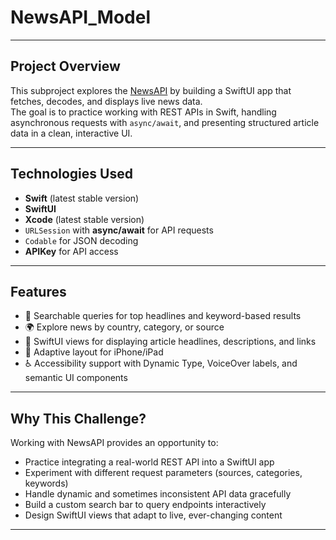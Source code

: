 # NewsAPI_Model

---

## Project Overview
This subproject explores the [NewsAPI](https://newsapi.org/docs) by building a SwiftUI app that fetches, decodes, and displays live news data.  
The goal is to practice working with REST APIs in Swift, handling asynchronous requests with `async/await`, and presenting structured article data in a clean, interactive UI.

---

## Technologies Used
- **Swift** (latest stable version)  
- **SwiftUI**  
- **Xcode** (latest stable version)  
- `URLSession` with **async/await** for API requests  
- `Codable` for JSON decoding  
- **APIKey** for API access  

---

## Features
- 🔎 Searchable queries for top headlines and keyword-based results  
- 🌍 Explore news by country, category, or source  
- 📰 SwiftUI views for displaying article headlines, descriptions, and links  
- 📱 Adaptive layout for iPhone/iPad  
- ♿ Accessibility support with Dynamic Type, VoiceOver labels, and semantic UI components   

---

## Why This Challenge?
Working with NewsAPI provides an opportunity to:
- Practice integrating a real-world REST API into a SwiftUI app  
- Experiment with different request parameters (sources, categories, keywords)  
- Handle dynamic and sometimes inconsistent API data gracefully  
- Build a custom search bar to query endpoints interactively  
- Design SwiftUI views that adapt to live, ever-changing content  

---

<!--## What I Learned-->
<!--- How to structure models with `Codable` for decoding nested JSON responses  -->
<!--- Using `async/await` with `URLSession` for cleaner and safer network calls  -->
<!--- Error handling for network failures and invalid responses  -->
<!--- Building reusable SwiftUI components for list-based content  -->
<!---->
<!------->
<!---->
<!--## What I Would Do Differently-->
<!--- Add caching for offline article access  -->
<!--- Improve error handling with user-friendly alerts  -->
<!--- Integrate image loading with `AsyncImage` or a custom caching solution  -->
<!--- Expand filtering with multiple criteria (e.g., keyword + category)  -->
<!--- Possibly explore pagination for loading more results  -->
<!---->
<!------->
<!---->
<!--## App Showcase-->
<!---->
<!------->
